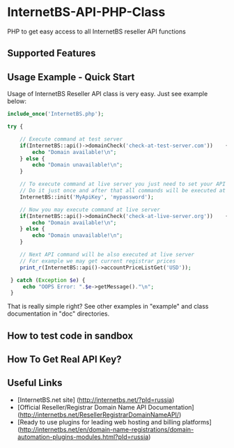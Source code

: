 # InternetBS-API-PHP-Class
PHP to get easy access to all InternetBS reseller API functions


Supported Features
------------------


Usage Example - Quick Start
---------------------------
Usage of InternetBS Reseller API class is very easy. Just see example below:
```php
include_once('InternetBS.php');

try {

    // Execute command at test server
    if(InternetBS::api()->domainCheck('check-at-test-server.com'))    {
        echo "Domain available!\n";
    } else {
        echo "Domain unavailable!\n";
    }

    // To execute command at live server you just need to set your API key and password.
    // Do it just once and after that all commands will be executed at live server.
    InternetBS::init('MyApiKey', 'mypassword');

    // Now you may execute command at live server
    if(InternetBS::api()->domainCheck('check-at-live-server.org'))    {
        echo "Domain available!\n";
    } else {
        echo "Domain unavailable!\n";
    }

    // Next API command will be also executed at live server
    // For example we may get current registrar prices
    print_r(InternetBS::api()->accountPriceListGet('USD'));

 } catch (Exception $e) {
     echo "OOPS Error: ".$e->getMessage()."\n";
 }
```
That is really simple right? See other examples in "example" and class documentation in "doc" directories.

How to test code in sandbox
---------------------------


How To Get Real API Key?
------------------------


Useful Links
------------
* [InternetBS.net site] (http://internetbs.net/?pId=russia)
* [Official Reseller/Registrar Domain Name API Documentation] (http://internetbs.net/ResellerRegistrarDomainNameAPI/)
* [Ready to use plugins for leading web hosting and billing platforms] (http://internetbs.net/en/domain-name-registrations/domain-automation-plugins-modules.html?pId=russia)
